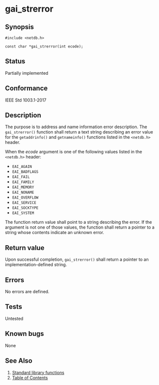 # gai_strerror

## Synopsis

`#include <netdb.h>`

`const char *gai_strerror(int ecode);`

## Status

Partially implemented

## Conformance

IEEE Std 1003.1-2017

## Description

The purpose is to address and name information error description. The `gai_strerror()` function shall return a text
string describing an error value for the `getaddrinfo()` and `getnameinfo()`
functions listed in the `<netdb.h>` header.

When the _ecode_ argument is one of the following values listed in the `<netdb.h>` header:

* `EAI_AGAIN`
* `EAI_BADFLAGS`
* `EAI_FAIL`
* `EAI_FAMILY`
* `EAI_MEMORY`
* `EAI_NONAME`
* `EAI_OVERFLOW`
* `EAI_SERVICE`
* `EAI_SOCKTYPE`
* `EAI_SYSTEM`

The function return value shall point to a string describing the error. If the argument is not one of those values, the
function shall return a pointer to a string whose contents indicate an unknown error.

## Return value

Upon successful completion, `gai_strerror()` shall return a pointer to an implementation-defined string.

## Errors

No errors are defined.

## Tests

Untested

## Known bugs

None

## See Also

1. [Standard library functions](../index.md)
2. [Table of Contents](../../../index.md)
